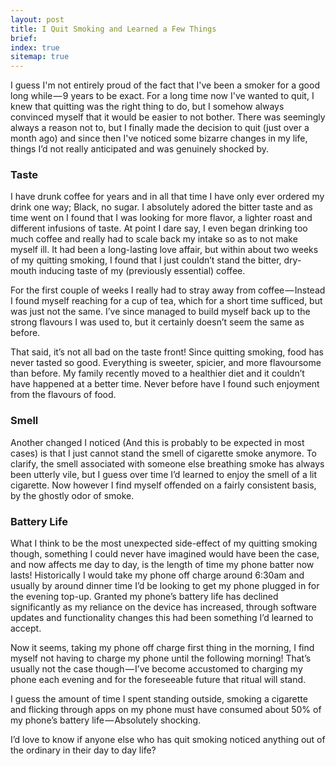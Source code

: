 ```yaml
---
layout: post
title: I Quit Smoking and Learned a Few Things
brief: 
index: true
sitemap: true
---
```


I guess I'm not entirely proud of the fact that I've been a smoker for a good long while — 9 years to be exact. For a long time now I've wanted to quit, I knew that quitting was the right thing to do, but I somehow always convinced myself that it would be easier to not bother. There was seemingly always a reason not to, but I finally made the decision to quit (just over a month ago) and since then I've noticed some bizarre changes in my life, things I’d not really anticipated and was genuinely shocked by.

<!--more-->
	
### Taste
I have drunk coffee for years and in all that time I have only ever ordered my drink one way; Black, no sugar. I absolutely adored the bitter taste and as time went on I found that I was looking for more flavor, a lighter roast and different infusions of taste. At point I dare say, I even began drinking too much coffee and really had to scale back my intake so as to not make myself ill. It had been a long-lasting love affair, but within about two weeks of my quitting smoking, I found that I just couldn’t stand the bitter, dry-mouth inducing taste of my (previously essential) coffee.

For the first couple of weeks I really had to stray away from coffee — Instead I found myself reaching for a cup of tea, which for a short time sufficed, but was just not the same. I’ve since managed to build myself back up to the strong flavours I was used to, but it certainly doesn’t seem the same as before.

That said, it’s not all bad on the taste front! Since quitting smoking, food has never tasted so good. Everything is sweeter, spicier, and more flavoursome than before. My family recently moved to a healthier diet and it couldn’t have happened at a better time. Never before have I found such enjoyment from the flavours of food.

### Smell
Another changed I noticed (And this is probably to be expected in most cases) is that I just cannot stand the smell of cigarette smoke anymore. To clarify, the smell associated with someone else breathing smoke has always been utterly vile, but I guess over time I’d learned to enjoy the smell of a lit cigarette. Now however I find myself offended on a fairly consistent basis, by the ghostly odor of smoke.

### Battery Life
What I think to be the most unexpected side-effect of my quitting smoking though, something I could never have imagined would have been the case, and now affects me day to day, is the length of time my phone batter now lasts! Historically I would take my phone off charge around 6:30am and usually by around dinner time I’d be looking to get my phone plugged in for the evening top-up. Granted my phone’s battery life has declined significantly as my reliance on the device has increased, through software updates and functionality changes this had been something I’d learned to accept.

Now it seems, taking my phone off charge first thing in the morning, I find myself not having to charge my phone until the following morning! That’s usually not the case though — I’ve become accustomed to charging my phone each evening and for the foreseeable future that ritual will stand.

I guess the amount of time I spent standing outside, smoking a cigarette and flicking through apps on my phone must have consumed about 50% of my phone’s battery life — Absolutely shocking.

I’d love to know if anyone else who has quit smoking noticed anything out of the ordinary in their day to day life?